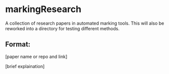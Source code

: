# markingResearch

A collection of research papers in automated marking tools. This will also be reworked into a directory for testing different methods.

## Format:

[paper name or repo and link]

[brief explaination]


